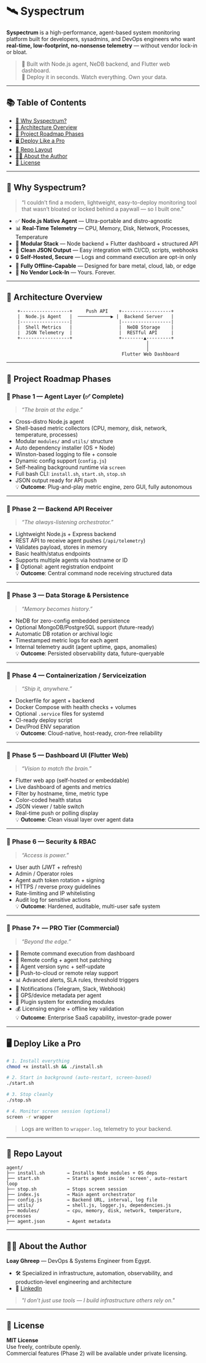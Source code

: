 # 🛰️ Syspectrum

**Syspectrum** is a high-performance, agent-based system monitoring platform built for developers, sysadmins, and DevOps engineers who want **real-time, low-footprint, no-nonsense telemetry** — without vendor lock-in or bloat.

> 🔧 Built with Node.js agent, NeDB backend, and Flutter web dashboard.  
> 📡 Deploy it in seconds. Watch everything. Own your data.

---

## 📚 Table of Contents

- [🚀 Why Syspectrum?](#-why-syspectrum)
- [🧠 Architecture Overview](#-architecture-overview)
- [🧩 Project Roadmap Phases](#-project-roadmap-phases)
- [🖥️ Deploy Like a Pro](#️-deploy-like-a-pro)
- [📁 Repo Layout](#-repo-layout)
- [🧑‍💻 About the Author](#-about-the-author)
- [🧾 License](#-license)

---

## 🚀 Why Syspectrum?

> “I couldn’t find a modern, lightweight, easy-to-deploy monitoring tool that wasn’t bloated or locked behind a paywall — so I built one.”

- ✅ **Node.js Native Agent** — Ultra-portable and distro-agnostic
- 📊 **Real-Time Telemetry** — CPU, Memory, Disk, Network, Processes, Temperature
- 🔌 **Modular Stack** — Node backend + Flutter dashboard + structured API
- 📁 **Clean JSON Output** — Easy integration with CI/CD, scripts, webhooks
- 🔒 **Self-Hosted, Secure** — Logs and command execution are opt-in only
- 🧪 **Fully Offline-Capable** — Designed for bare metal, cloud, lab, or edge
- 🚫 **No Vendor Lock-In** — Yours. Forever.

---

## 🧠 Architecture Overview

```
    +------------------+     Push API    +------------------+
    |  Node.js Agent   |  ────────────▶ |  Backend Server   |
    |------------------|                 |------------------|
    |  Shell Metrics   |                 |  NeDB Storage    |
    |  JSON Telemetry  |                 |  RESTful API     |
    +------------------+                 +--------▲---------+
                                                   │
                                                   │
                                          Flutter Web Dashboard
```

---

## 🧩 Project Roadmap Phases

### 🔹 **Phase 1 — Agent Layer (✅ Complete)**
> _“The brain at the edge.”_

- Cross-distro Node.js agent
- Shell-based metric collectors (CPU, memory, disk, network, temperature, processes)
- Modular `modules/` and `utils/` structure
- Auto dependency installer (OS + Node)
- Winston-based logging to file + console
- Dynamic config support (`config.js`)
- Self-healing background runtime via `screen`
- Full bash CLI: `install.sh`, `start.sh`, `stop.sh`
- JSON output ready for API push  
💡 **Outcome**: Plug-and-play metric engine, zero GUI, fully autonomous

---

### 🔹 **Phase 2 — Backend API Receiver**
> _“The always-listening orchestrator.”_

- Lightweight Node.js + Express backend
- REST API to receive agent pushes (`/api/telemetry`)
- Validates payload, stores in memory
- Basic health/status endpoints
- Supports multiple agents via hostname or ID
- 🧠 Optional: agent registration endpoint  
💡 **Outcome**: Central command node receiving structured data

---

### 🔹 **Phase 3 — Data Storage & Persistence**
> _“Memory becomes history.”_

- NeDB for zero-config embedded persistence
- Optional MongoDB/PostgreSQL support (future-ready)
- Automatic DB rotation or archival logic
- Timestamped metric logs for each agent
- Internal telemetry audit (agent uptime, gaps, anomalies)  
💡 **Outcome**: Persisted observability data, future-queryable

---

### 🔹 **Phase 4 — Containerization / Serviceization**
> _“Ship it, anywhere.”_

- Dockerfile for agent + backend
- Docker Compose with health checks + volumes
- Optional `.service` files for systemd
- CI-ready deploy script
- Dev/Prod ENV separation  
💡 **Outcome**: Cloud-native, host-ready, cron-free reliability

---

### 🔹 **Phase 5 — Dashboard UI (Flutter Web)**
> _“Vision to match the brain.”_

- Flutter web app (self-hosted or embeddable)
- Live dashboard of agents and metrics
- Filter by hostname, time, metric type
- Color-coded health status
- JSON viewer / table switch
- Real-time push or polling display  
💡 **Outcome**: Clean visual layer over agent data

---

### 🔹 **Phase 6 — Security & RBAC**
> _“Access is power.”_

- User auth (JWT + refresh)
- Admin / Operator roles
- Agent auth token rotation + signing
- HTTPS / reverse proxy guidelines
- Rate-limiting and IP whitelisting
- Audit log for sensitive actions  
💡 **Outcome**: Hardened, auditable, multi-user safe system

---

### 🔹 **Phase 7+ — PRO Tier (Commercial)**
> _“Beyond the edge.”_

- 🔐 Remote command execution from dashboard
- 🧠 Remote config + agent hot patching
- 🔁 Agent version sync + self-update
- 📡 Push-to-cloud or remote relay support
- 📊 Advanced alerts, SLA rules, threshold triggers
- 🔔 Notifications (Telegram, Slack, Webhook)
- 📍 GPS/device metadata per agent
- 🧩 Plugin system for extending modules
- 💰 Licensing engine + offline key validation  
💡 **Outcome**: Enterprise SaaS capability, investor-grade power

---

## 🖥️ Deploy Like a Pro

```bash
# 1. Install everything
chmod +x install.sh && ./install.sh

# 2. Start in background (auto-restart, screen-based)
./start.sh

# 3. Stop cleanly
./stop.sh

# 4. Monitor screen session (optional)
screen -r wrapper
```

> Logs are written to `wrapper.log`, telemetry to your backend.

---

## 📁 Repo Layout

```
agent/
├── install.sh        → Installs Node modules + OS deps
├── start.sh          → Starts agent inside 'screen', auto-restart loop
├── stop.sh           → Stops screen session
├── index.js          → Main agent orchestrator
├── config.js         → Backend URL, interval, log file
├── utils/            → shell.js, logger.js, dependencies.js
├── modules/          → cpu, memory, disk, network, temperature, processes
├── agent.json        → Agent metadata
```

---

## 🧑‍💻 About the Author

**Loay Ghreep** — DevOps & Systems Engineer from Egypt.
- 🛠️ Specialized in infrastructure, automation, observability, and production-level engineering and architecture  
- 💼 [LinkedIn](https://www.linkedin.com/in/loay-ghreep-379580112/)  

> *"I don’t just use tools — I build infrastructure others rely on."*

---

## 🧾 License

**MIT License**  
Use freely, contribute openly.  
Commercial features (Phase 2) will be available under private licensing.